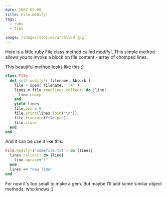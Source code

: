 ```yaml
---
date: 2007-05-09
title: File.modify!
tags:
  - ruby
  - tips

image: /images/stories/archived.jpg
---
```


Here is a little ruby File class method called modify!.
This simple method allows you to invoke a block on file content - array of chomped lines.

This beautiful method looks like this ;)

```ruby
class File
  def self.modify!( filename, &block )
    file = open( filename, 'r+' )
    lines = file.readlines.collect! do |line|
      line.chomp
    end
    yield lines
    file.pos = 0
    file.print(lines.join("\n"))
    file.truncate(file.pos)
    file.close
  end
end
```

And it can be use it like this:

```ruby
File.modify!('somefile.txt') do |lines|
  lines.collect! do |line|
    line.upcase+"!"
  end
  lines << "new line"
end
```

For now it's too small to make a gem. But maybe I'll add some similar object methods, who knows ;)
